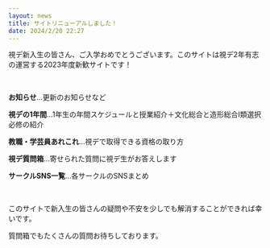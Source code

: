 ```yaml
---
layout: news
title: サイトリニューアルしました！
date: 2024/2/20 22:27
---
```


視デ新入生の皆さん、ご入学おめでとうございます。このサイトは視デ2年有志の運営する2023年度新歓サイトです！

<br/>

<b>お知らせ</b>...更新のお知らせなど

<b>視デの1年間</b>...1年生の年間スケジュールと授業紹介＋文化総合と造形総合Ⅰ類選択必修の紹介

<b>教職・学芸員あれこれ</b>...視デで取得できる資格の取り方

<b>視デ質問箱</b>...寄せられた質問に視デ生がお答えします

<b>サークルSNS一覧</b>...各サークルのSNSまとめ

<br/>

このサイトで新入生の皆さんの疑問や不安を少しでも解消することができれば幸いです。

質問箱でもたくさんの質問お待ちしております。